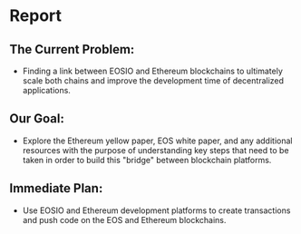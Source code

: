 # Report

## The Current Problem:
-	Finding a link between EOSIO and Ethereum blockchains to ultimately scale both chains and improve the development time of decentralized applications.


## Our Goal:
-	Explore the Ethereum yellow paper, EOS white paper, and any additional resources with the purpose of understanding key steps that need to be taken in order to build this "bridge" between blockchain platforms.

## Immediate Plan:
- Use EOSIO and Ethereum development platforms to create transactions and push code on the EOS and Ethereum blockchains.
